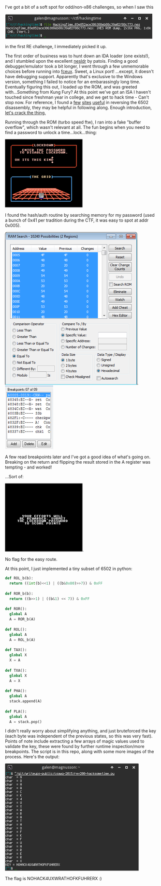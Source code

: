 I've got a bit of a soft spot for odd/non-x86 challenges, so when I saw this

![woo](img/rev200-woo6502.png)

in the first RE challenge, I immediately picked it up.

The first order of business was to hunt down an IDA loader (one exists!), and I stumbled upon the excellent
[nesldr](https://github.com/patois/nesldr) by patois. Finding a good debugger/emulator took a bit longer, I went through a few unmemorable
choices before running into [fceux](http://www.fceux.com/web/home.html). Sweet, a Linux port! ...except, it doesn't have debugging support. Apparently
that's exclusive to the Windows version, something I failed to notice for an embarassingly long time. Eventually figuring this out, I loaded
up the ROM, and was greeted with...Something from Kung Fury? At this point we've got an ISA I haven't touched since freshman year in college, and 
we get to hack time - Can't stop now. For reference, I found a [few](http://www.thealmightyguru.com/Games/Hacking/Wiki/index.php?title=6502_Opcodes)
[sites](http://nesdev.com/6502.txt) [useful](https://kungfury.vhx.tv/updates/hackermans-time-hacking-tutorial) 
in reversing the 6502 disassembly, they may be helpful in following along. Enough introduction, [let's crack the thing.](https://www.youtube.com/watch?v=UEOLPDOKdtY)

Running through the ROM (turbo speed ftw), I ran into a fake "buffer overflow", which wasn't relevant at all. The fun begins when you need to find a 
password to unlock a time...lock...thing: 

![wat](img/rev200-realbeginning.png)

I found the hash/auth routine by searching memory for my password (used a bunch of 0x41 per tradition during the CTF, it was easy to spot at addr 
0x005).

![pass!](img/rev200-pass_in_ram.png). ![breaks](img/rev200-breakpoints.png)

A few read breakpoints later and I've got a good idea of what's going on. Breaking on the return and flipping the result stored in the A register
was tempting - and worked!

...Sort of:

![aww](img/rev200-oh.png). 

No flag for the easy route.

At this point, I just implemented a tiny subset of 6502 in python:

```python
def ROL_b(b):
  return ((int(b)<<1) | ((b&0x80)>>7)) & 0xFF

def ROR_b(b):
  return ((b>>1) | ((b&1) << 7)) & 0xFF

def ROR():
  global A
  A = ROR_b(A)

def ROL():
  global A
  A = ROL_b(A)

def TAX():
  global X
  X = A

def TXA():
  global X
  A = X

def PHA():
  global A
  stack.append(A)

def PLA():
  global A
  A = stack.pop()
```

I didn't really worry about simplifying anything, and just bruteforced the key (each byte was independent of the previous states, so this was very fast).
Points of note include extracting a few arrays of magic values used to validate the key, these were found by further runtime inspection/more breakpoints. 
The script is in this repo, along with some more images of the process. Here's the output:

![woot](img/rev200-successful_crack.png)

The flag is NOHACK4UXWRATHOFKFUHRERX :)
